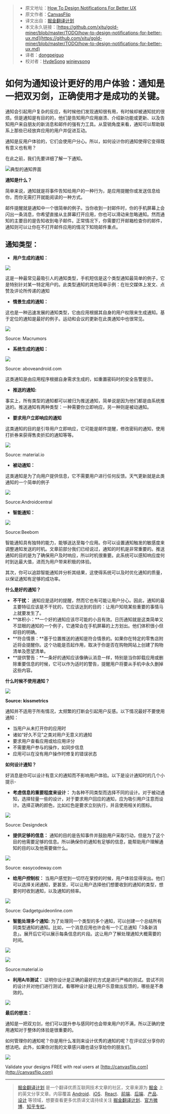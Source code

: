
> * 原文地址：[How To Design Notifications For Better UX](https://uxplanet.org/how-to-design-notifications-for-better-ux-6fb0711be54d)
> * 原文作者：[CanvasFlip](https://uxplanet.org/@CanvasFlip?source=post_header_lockup)
> * 译文出自：[掘金翻译计划](https://github.com/xitu/gold-miner)
> * 本文永久链接：[https://github.com/xitu/gold-miner/blob/master/TODO/how-to-design-notifications-for-better-ux.md](https://github.com/xitu/gold-miner/blob/master/TODO/how-to-design-notifications-for-better-ux.md)
> * 译者：[dongpeiguo](https://github.com/dongpeiguo)
> * 校对者：[HydeSong](https://github.com/HydeSong) [winjeysong](https://github.com/winjeysong)

# 如何为通知设计更好的用户体验：通知是一把双刃剑，正确使用才是成功的关键。

通知会引起用户复杂的反应，有时候他们发现通知很有用，有时候却被通知扰的很烦。但是通知是有目的的，他们是告知用户应用崩溃、介绍新功能或更新、以及告知用户来自朋友的新消息和邮件的强有力工具。从营销角度来看，通知可以帮助联系上那些已经放弃应用的用户并促进互动。

通知是反用户体验的，它们会使用户分心。所以，如何设计你的通知使得它变得既有意义也有用？

在此之前，我们先要详细了解一下通知。

![典型的通知界面](https://cdn-images-1.medium.com/max/800/0*xnVVI5oOkzjKLud_.)

**通知是什么？**

简单来说，通知就是将事件告知给用户的一种行为，是应用提醒你或发送信息给你，而你无需打开就能阅读的一种方式。

邮件提醒就是通知中一个很简单的例子。当你收到一封邮件时，你的手机屏幕上会闪出一条消息，你希望直接从主屏幕打开应用，你也可以滑动来忽略通知。然而通知的主要目的是告知收到电子邮件。正常情况下，你需要打开邮箱检查你的邮件，通知则可以让你在不打开邮件应用的情况下知晓邮件重点。

## 通知类型：

* **用户生成的通知：**

![](https://cdn-images-1.medium.com/max/800/0*6YIy8q9IC5qmJqMp.)

这是一种最常见最吸引人的通知类型，手机短信是这个类型通知最简单的例子，它是特别针对某一特定用户的。此类型通知的其他简单示例：在社交媒体上发文、点赞及评论所传递的通知

* **情景生成的通知：**

这也是一种迅速发展的通知类型，它由应用根据其自身的用户权限来生成通知。基于定位的通知是最好的例子。运动和会议的更新在此类通知中也很常见。

![](https://cdn-images-1.medium.com/max/800/0*gXIdt622EuYhyyhO.)

Source: Macrumors

* **系统生成的通知：**

![](https://cdn-images-1.medium.com/max/800/0*7s568YpSLSUbzWo0.)

Source: aboveandroid.com

这类通知是由应用程序根据自身需求生成的，如重置密码时的安全告警提示。

* **推送的通知:**

事实上，所有类型的通知都可以被归为推送通知，简单说是因为他们都是由系统推送的。推送通知有两种类型：一种需要你立即响应，另一种则是被动通知。

* **要求用户立即响应的通知**

这类通知的目的是引导用户立即响应，它可能是邮件提醒，修改密码的通知，使用打折券来获得售卖折扣的通知等等。

![](https://cdn-images-1.medium.com/max/800/0*R9VMjbIYQk_Q65fH.)

Source: material.io

* **被动通知：**

这类通知是为了向用户提供信息，它不需要用户进行任何反馈。天气更新就是此类通知的一个简单的例子

![](https://cdn-images-1.medium.com/max/800/0*XKN4mrMsm5TGC6mF.)

Source:Androidcentral

* **智能通知：**

![](https://cdn-images-1.medium.com/max/800/0*wcAiMtTJR5HkHM85.)

Source:Beebom

智能通知具有独特的能力，能够送达至每个应用。你可以设置通知触发的敏感度来调整通知发送的时机。文章前部分我们已经说过，通知的时机是非常重要的。推送通知的目的是为了确保用户及时响应，所以时机很重要。此系统可以感知响应度何时到达最大值，进而为用户带来积极的体验。


其次，你可以追踪智能通知并分析其结果，这使得系统可以及时优化通知的质量，以保证通知有足够的成功率。

**什么是好的通知？**

* **不干扰：** 通知应是适时的提醒，然而它也有可能让用户分心。因此，通知的最主要特征应该是不干扰的，它应该达到的目的：让用户知晓某些重要的事情马上就要发生了。
* **体积小：**一个好的通知应该尽可能的小且有效。日历通知就是这类简单又不显眼的通知的一个例子，它通常会在手机屏幕的上方划出。他们体积很小但却目的明确。
* **符合情景：**基于位置推送的通知是符合情景的。如果你在特定的零售店附近将会提醒你。这个功能是否起作用，取决于你是否在购物网站上创建了购物清单及愿望清单。
* **提供警告：**一条好的通知应该像确认消息一样，特别是当你卸载应用或删除重要信息的时候，它可以作为适时的警告，提醒用户将要从手机中永久删掉这些内容。

**什么时候不使用通知？**

![](https://cdn-images-1.medium.com/max/800/0*A6wknVNblmK4X7pC.)

**Source: kissmetrics**

通知并不适用于所有情况，太频繁的打断会引起用户反感。以下情况最好不要使用通知：

* 当用户从未打开你的应用时
* 诸如“好久不见”之类对用户无意义的通知
* 要求用户查看应用或给应用评分
* 不需要用户参与的操作，如同步信息
* 应用可以在没有用户操作时修复的错误状态

**如何设计通知？**

好消息是你可以设计有意义的通知而不影响用户体验。以下是设计通知时的几个小提示-

* **考虑信息的重要程度来设计：** 为各种不同类型而选择不同的设计。对于被动通知，选择轻量一些的设计，对于要求用户回应的通知，应为吸引用户注意而设计。选择正确的颜色，比如红色是要求立刻执行，并且使用相关的图标。

![](https://cdn-images-1.medium.com/max/800/0*mYoibne9sgQ-AFHX.)

Source: Designdeck

* **提供足够的信息：** 通知的目的是告知事件并鼓励用户采取行动，但是为了这个目的他需要足够的信息。所以确保你的通知有足够的信息，能帮助用户理解通知的目的以及他需要做什么。

![](https://cdn-images-1.medium.com/max/800/0*SesUf_hDZ37fiaY1.)

Source: easycodeway.com

* **给用户控制权：** 当用户感觉到一切尽在掌控的时候，用户体验显得突出。他们可以选择关闭通知，更甚至，可以让用户选择他们想要收到的通知的类型，想要何时收到通知，以及通知的频率。

![](https://cdn-images-1.medium.com/max/800/0*R755XUbOHY0AVRGp.)

Source: Gadgetguideonline.com

* **智能处理多个通知:** 为了处理同一个类型的多个通知，可以创建一个总结所有同类型通知的通知。比如，一个消息应用也许会有一个汇总通知「3条新消息」。展开后它可以展示每条信息的片段。这让用户了解处理通知大概需要的时间。

![](https://cdn-images-1.medium.com/freeze/max/30/0*6SLxnj4cU4nS6GMe.?q=20)

![](https://cdn-images-1.medium.com/max/800/0*6SLxnj4cU4nS6GMe.)

Source:material.io

* **利用A/B测试：** 证明你设计是正确的最好的方式是进行严格的测试。尝试不同的设计并对他们进行测试，看哪种设计是让用户乐意做出反馈的，哪些是不奏效的。

![](https://cdn-images-1.medium.com/max/800/0*favEgcGEH9ylDLrP.)

**最后的想法：**

通知是一把双刃剑，他们可以提升参与感同时也会带来用户的不满，所以正确的使用通知对于整体的体验是很重要的。

如何管理你的通知呢？你是用什么准则来设计优秀的通知的呢？在评论区分享你的想法吧。此外，如果你对我的文章感兴趣也请分享给你的朋友们。

![](https://cdn-images-1.medium.com/max/800/1*VdnKzKfQQINWkLUUxE6IMw.png)

Validate your designs FREE with real users at [http://canvasflip.com](http://canvasflip.com)


---

> [掘金翻译计划](https://github.com/xitu/gold-miner) 是一个翻译优质互联网技术文章的社区，文章来源为 [掘金](https://juejin.im) 上的英文分享文章。内容覆盖 [Android](https://github.com/xitu/gold-miner#android)、[iOS](https://github.com/xitu/gold-miner#ios)、[React](https://github.com/xitu/gold-miner#react)、[前端](https://github.com/xitu/gold-miner#前端)、[后端](https://github.com/xitu/gold-miner#后端)、[产品](https://github.com/xitu/gold-miner#产品)、[设计](https://github.com/xitu/gold-miner#设计) 等领域，想要查看更多优质译文请持续关注 [掘金翻译计划](https://github.com/xitu/gold-miner)、[官方微博](http://weibo.com/juejinfanyi)、[知乎专栏](https://zhuanlan.zhihu.com/juejinfanyi)。
